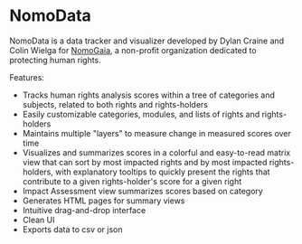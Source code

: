 # NomoData
NomoData is a data tracker and visualizer developed by Dylan Craine and Colin Wielga for [NomoGaia](http://nomogaia.org/), a non-profit organization dedicated to protecting human rights.

Features:
* Tracks human rights analysis scores within a tree of categories and subjects, related to both rights and rights-holders
* Easily customizable categories, modules, and lists of rights and rights-holders
* Maintains multiple "layers" to measure change in measured scores over time
* Visualizes and summarizes scores in a colorful and easy-to-read matrix view that can sort by most impacted rights and by most impacted rights-holders, with explanatory tooltips to quickly present the rights that contribute to a given rights-holder's score for a given right 
* Impact Assessment view summarizes scores based on category
* Generates HTML pages for summary views
* Intuitive drag-and-drop interface
* Clean UI
* Exports data to csv or json

